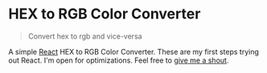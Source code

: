 # HEX to RGB Color Converter

> Convert hex to rgb and vice-versa

A simple [React](http://facebook.github.io/react/) HEX to RGB Color Converter.
These are my first steps trying out React. I'm open for optimizations. Feel free to [give me a shout](https://twitter.com/andreruffert).
